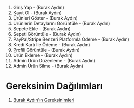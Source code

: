 1. Giriş Yap - (Burak Aydın)
2. Kayıt Ol - (Burak Aydın)
3. Ürünleri Göster - (Burak Aydın)
4. Ürünlerin Detaylarını Görüntüle - (Burak Aydın)
5. Sepete Ekle - (Burak Aydın)
6. Sepeti Görüntüle - (Burak Aydın)
7. PayPal/Stripe Benzeri Platformla Ödeme - (Burak Aydın)
8. Kredi Kartı İle Ödeme - (Burak Aydın)
9. Profili Görüntüle - (Burak Aydın)
10. Ürün Ekleme - (Burak Aydın)
11. Admin Ürün Düzenleme - (Burak Aydın)
12. Admin Ürün Silme - (Burak Aydın)


# Gereksinim Dağılımları
1. [Burak Aydın'ın Gereksinimleri](Burak-Aydın-Gereksinimler.md)
